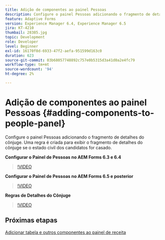 ```yaml
---
title: Adição de componentes ao painel Pessoas
description: Configure o painel Pessoas adicionando o fragmento de detalhes do cônjuge. Uma regra é criada para exibir o fragmento de detalhes do cônjuge se o estado civil dos candidatos for casado.
feature: Adaptive Forms
version: Experience Manager 6.4, Experience Manager 6.5
jira: KT-4210
thumbail: 28385.jpg
topic: Development
role: Developer
level: Beginner
exl-id: 16170f0d-6933-47f2-aefa-951599d163c0
duration: 623
source-git-commit: 03b68057748892c757e0b5315d3a41d0a2e4fc79
workflow-type: tm+mt
source-wordcount: '94'
ht-degree: 2%

---
```


# Adição de componentes ao painel Pessoas {#adding-components-to-people-panel}

Configure o painel Pessoas adicionando o fragmento de detalhes do cônjuge. Uma regra é criada para exibir o fragmento de detalhes do cônjuge se o estado civil dos candidatos for casado.

**Configurar o Painel de Pessoas no AEM Forms 6.3 e 6.4**

>[!VIDEO](https://video.tv.adobe.com/v/22193?quality=12&learn=on)

**Configurar o Painel de Pessoas no AEM Forms 6.5 e posterior**

>[!VIDEO](https://video.tv.adobe.com/v/28385?quality=12&learn=on)

**Regras de Detalhes do Cônjuge**

>[!VIDEO](https://video.tv.adobe.com/v/22195?quality=12&learn=on)

## Próximas etapas

[Adicionar tabela e outros componentes ao painel de receita](./adding-table-to-income-panel.md)
